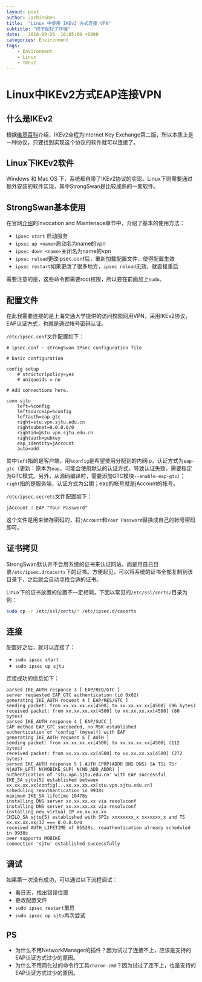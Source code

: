 ```yaml
---
layout: post
author: JachinShen
title:  "Linux 中使用 IKEv2 方式连接 VPN"
subtitle: "终于配好了环境"
date:   2018-09-26  16:05:00 +0800
categories: Environment
tags: 
    - Environment
    - Linux
    - IKEv2
---
```


# Linux中IKEv2方式EAP连接VPN

## 什么是IKEv2

根据[维基百科](https://en.wikipedia.org/wiki/Internet_Key_Exchange)介绍，IKEv2全程为Internet Key Exchange第二版，所以本质上是一种协议，只要找到实现这个协议的软件就可以连接了。

## Linux下IKEv2软件

Windows 和 Mac OS 下，系统都自带了IKEv2协议的实现。Linux下则需要通过额外安装的软件实现，其中StrongSwan是比较成熟的一套软件。

## StrongSwan基本使用

在官网[介绍](https://wiki.strongswan.org/projects/strongswan/wiki/IntroductionTostrongSwan)的Invocation and Maintenace章节中，介绍了基本的使用方法：

- `ipsec start` 启动服务
- `ipsec up <name>`启动名为name的vpn
- `ipsec down <name>`关闭名为name的vpn
- `ipsec reload`更改ipsec.conf后，重新加载配置文件，使得配置生效
- `ipsec restart`如果更改了很多地方，`ipsec reload`无效，就直接重启

需要注意的是，这些命令都需要root权限，所以要在前面加上`sudo`。

## 配置文件

在此我需要连接的是上海交通大学提供的访问校园网用VPN，采用IKEv2协议，EAP认证方式，也就是通过帐号密码认证。

`/etc/ipsec.conf`文件配置如下：

```
# ipsec.conf - strongSwan IPsec configuration file

# basic configuration

config setup
	# strictcrlpolicy=yes
	# uniqueids = no

# Add connections here.

conn sjtu
	left=%config
	leftsourceip=%config
	leftauth=eap-gtc
	right=stu.vpn.sjtu.edu.cn
	rightsubnet=0.0.0.0/0
	rightid=@stu.vpn.sjtu.edu.cn
	rightauth=pubkey
	eap_identity=jAccount
	auto=add

```

其中`left`指的是客户端，用`%config`是希望使用分配到的内网ip，认证方式为`eap-gtc`（更新：原本为`eap`，可能会使用默认的认证方式，导致认证失败，需要指定为GTC模式。另外，从源码编译时，需要添加GTC模块`--enable-eap-gtc`）；`right`指的是服务端，认证方式为公钥；eap的帐号就是jAccount的帐号。

`/etc/ipsec.secrets`文件配置如下：

```
jAccount : EAP "Your Password"
```

这个文件是用来储存密码的，将`jAccount`和`Your Password`替换成自己的帐号密码即可。

## 证书拷贝

StrongSwan默认并不会用系统的证书来认证网站，而是用自己目录`/etc/ipsec.d/cacerts`下的证书。方便起见，可以将系统的证书全部复制到该目录下，之后就会自动寻找合适的证书。

Linux下的证书放置的位置不一定相同，下面以常见的`/etc/ssl/certs/`目录为例：

```bash
sudo cp -r /etc/ssl/certs/* /etc/ipsec.d/cacerts
```

## 连接

配置好之后，就可以连接了：

- `sudo ipsec start`
- `sudo ipsec up sjtu`

连接成功的信息如下：

```
parsed IKE_AUTH response 3 [ EAP/REQ/GTC ]
server requested EAP_GTC authentication (id 0x02)
generating IKE_AUTH request 4 [ EAP/RES/GTC ]
sending packet: from xx.xx.xx.xx[4500] to xx.xx.xx.xx[4500] (96 bytes)
received packet: from xx.xx.xx.xx[4500] to xx.xx.xx.xx[4500] (80 bytes)
parsed IKE_AUTH response 4 [ EAP/SUCC ]
EAP method EAP_GTC succeeded, no MSK established
authentication of 'config' (myself) with EAP
generating IKE_AUTH request 5 [ AUTH ]
sending packet: from xx.xx.xx.xx[4500] to xx.xx.xx.xx[4500] (112 bytes)
received packet: from xx.xx.xx.xx[4500] to xx.xx.xx.xx[4500] (272 bytes)
parsed IKE_AUTH response 5 [ AUTH CPRP(ADDR DNS DNS) SA TSi TSr N(AUTH_LFT) N(MOBIKE_SUP) N(NO_ADD_ADDR) ]
authentication of 'stu.vpn.sjtu.edu.cn' with EAP successful
IKE_SA sjtu[5] established between xx.xx.xx.xx[config]...xx.xx.xx.xx[stu.vpn.sjtu.edu.cn]
scheduling reauthentication in 9938s
maximum IKE_SA lifetime 10478s
installing DNS server xx.xx.xx.xx via resolvconf
installing DNS server xx.xx.xx.xx via resolvconf
installing new virtual IP xx.xx.xx.xx
CHILD_SA sjtu{5} established with SPIs xxxxxxxx_x xxxxxxx_x and TS xx.xx.xx.xx/32 === 0.0.0.0/0
received AUTH_LIFETIME of 85520s, reauthentication already scheduled in 9938s
peer supports MOBIKE
connection 'sjtu' established successfully

```

## 调试

如果第一次没有成功，可以通过以下流程调试：

- 看日志，找出错误位置
- 更改配置文件
- `sudo ipsec restart`重启
- `sudo ipsec up sjtu`再次尝试

## PS

- 为什么不用NetworkManager的插件？因为试过了连接不上，应该是支持的EAP认证方式过少的原因。
- 为什么不用简化过的命令行工具`charon-cmd`？因为试过了连不上，也是支持的EAP认证方式过少的原因。

